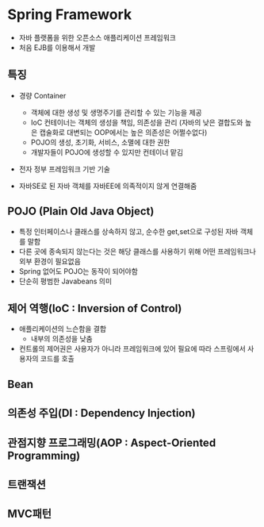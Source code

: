 # Spring Framework
+ 자바 플랫폼을 위한 오픈소스 애플리케이션 프레임워크
+ 처음 EJB를 이용해서 개발

## 특징
+ 경량 Container
  + 객체에 대한 생성 및 생명주기를 관리할 수 있는 기능을 제공
  + IoC 컨테이너는 객체의 생성을 책임, 의존성을 관리 (자바의 낮은 결합도와 높은 캡술화로 대변되는 OOP에서는 높은 의존성은 어쩔수없다)
  + POJO의 생성, 초기화, 서비스, 소멸에 대한 권한
  + 개발자들이 POJO에 생성할 수 있지만 컨테이너 맡김
  
+ 전자 정부 프레임워크 기반 기술
+ 자바SE로 된 자바 객체를 자바EE에 의족적이지 않게 연결해줌
  
## POJO (Plain Old Java Object)
  + 특정 인터페이스나 클래스를 상속하지 않고, 순수한 get,set으로 구성된 자바 객체를 말함
  + 다른 곳에 종속되지 않는다는 것은 해당 클래스를 사용하기 위해 어떤 프레임워크나 외부 환경이 필요없음
  + Spring 없어도 POJO는 동작이 되어야함
  + 단순히 평범한 Javabeans 의미

## 제어 역행(IoC : Inversion of Control)
  + 애플리케이션의 느슨함을 결합
    + 내부의 의존성을 낮춤
  + 컨트롤의 제어권은 사용자가 아니라 프레임워크에 있어 필요에 따라 스프링에서 사용자의 코드를 호출

## Bean

## 의존성 주입(DI : Dependency Injection)

## 관점지향 프로그래밍(AOP : Aspect-Oriented Programming)

## 트랜잭션

## MVC패턴

